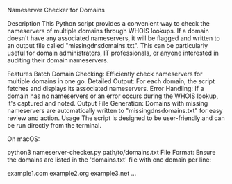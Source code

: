 Nameserver Checker for Domains

Description
This Python script provides a convenient way to check the nameservers of multiple domains through WHOIS lookups. If a domain doesn't have any associated nameservers, it will be flagged and written to an output file called "missingdnsdomains.txt". This can be particularly useful for domain administrators, IT professionals, or anyone interested in auditing their domain nameservers.

Features
Batch Domain Checking: Efficiently check nameservers for multiple domains in one go.
Detailed Output: For each domain, the script fetches and displays its associated nameservers.
Error Handling: If a domain has no nameservers or an error occurs during the WHOIS lookup, it's captured and noted.
Output File Generation: Domains with missing nameservers are automatically written to "missingdnsdomains.txt" for easy review and action.
Usage
The script is designed to be user-friendly and can be run directly from the terminal.

On macOS:


python3 nameserver-checker.py path/to/domains.txt
File Format:
Ensure the domains are listed in the 'domains.txt' file with one domain per line:


example1.com
example2.org
example3.net
...
